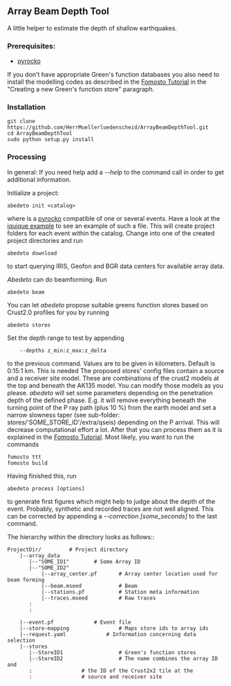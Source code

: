 ## Array Beam Depth Tool

A little helper to estimate the depth of shallow earthquakes.

### Prerequisites:

* [pyrocko](http://emolch.github.io/pyrocko/)

If you don't have appropriate Green's function databases you also need to install the
modelling codes as described in the [Fomosto Tutorial](http://emolch.github.io/pyrocko/v0.3/fomosto.html) in the
"Creating a new Green's function store" paragraph.

### Installation

    git clone https://github.com/HerrMuellerluedenscheid/ArrayBeamDepthTool.git
    cd ArrayBeamDepthTool
    sudo python setup.py install

### Processing
In general: If you need help add a *--help* to the command call in order to get additional information.

Initialize a project:

    abedeto init <catalog>

where <catalog> is a [pyrocko](http://emolch.github.io/pyrocko/) compatible <catalog> of one or several events. Have a look at the
[iquique example](https://github.com/HerrMuellerluedenscheid/ArrayBeamDepthTool/blob/master/examples) to see an example of such a file.
This will create project folders for each event within the catalog.
Change into one of the created project directories and run

    abedeto download

to start querying IRIS, Geofon and BGR data centers for available array data.

*Abedeto* can do beamforming. Run

    abedeto beam

You can let *abedeto* propose suitable greens function stores based on Crust2.0 profiles for you by running

    abedeto stores

Set the depth range to test by appending

        --depths z_min:z_max:z_delta

to the previous command. Values are to be given in kilometers. Default is 0:15:1
km. This is needed 
The proposed stores' config files contain a source and a receiver site model. These are 
combinations of the crust2 models at the top and beneath the AK135 model. 
You can modify those models as you please.
*abedeto* will set some parameters depending on the penetration depth of the
defined phase. E.g. it will remove everything beneath the turning point of the P ray
path (plus 10 %) from the earth model and set a narrow slowness taper (see
sub-folder: stores/'SOME\_STORE\_ID'/extra/qseis) depending on the P arrival. This
will decrease computational effort a lot.
After that you can process them as it is explained in the 
[Fomosto Tutorial](http://emolch.github.io/pyrocko/v0.3/fomosto.html).
Most likely, you want to run the commands

    fomosto ttt
    fomosto build

Having finished this, run

    abedeto process [options]

to generate first figures which might help to judge about the depth of the event.
Probably, synthetic and recorded traces are not well aligned. This can be corrected by
appending a *--correction [some_seconds]* to the last command.

The hierarchy within the directory looks as follows::

    ProjectDir/			# Project directory
        |--array_data
           |--"SOME_ID1"		# Some Array ID
           |--"SOME_ID2"
               |--array_center.pf       # Array center location used for beam forming
               |--beam.mseed            # Beam
               |--stations.pf           # Station meta information
               |--traces.mseed          # Raw traces
           :
           :

        |--event.pf		        # Event file
        |--store-mapping                # Maps store ids to array ids
        |--request.yaml		        # Information concerning data selection
        |--stores
           |--StoreID1                  # Green's function stores
           |--StoreID2	                # The name combines the array ID and 
           :				# the ID of the Crust2x2 tile at the
           :				# source and receiver site
